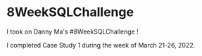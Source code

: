 # 8WeekSQLChallenge
I took on Danny Ma's #8WeekSQLChallenge !

I completed Case Study 1 during the week of March 21-26, 2022.
